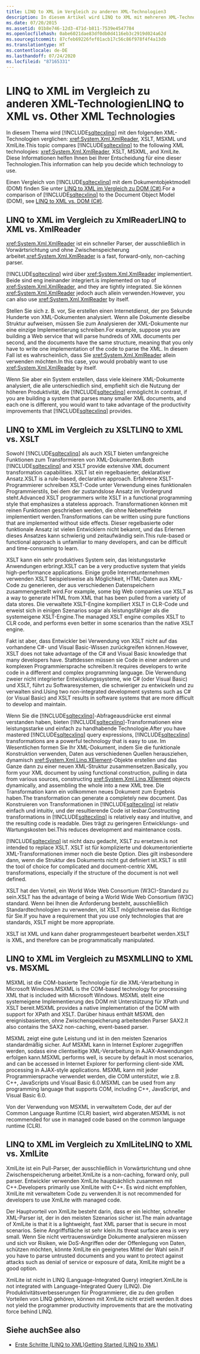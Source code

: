 ```yaml
---
title: LINQ to XML im Vergleich zu anderen XML-Technologien3
description: In diesem Artikel wird LINQ to XML mit mehreren XML-Technologien verglichen, einschließlich XmlReader, XSLT, MSXML und XmlLite, um Ihnen die Entscheidung zu erleichtern, welche Technologie verwendet werden soll.
ms.date: 07/20/2015
ms.assetid: 01b8e746-12d3-471d-b811-7539e4547784
ms.openlocfilehash: 0abe6021dae83df0db0d4116eb3c2919d024a62d
ms.sourcegitcommit: 87cfeb69226fef01acb17c56c86f978f4f4a13db
ms.translationtype: HT
ms.contentlocale: de-DE
ms.lasthandoff: 07/24/2020
ms.locfileid: "87165331"
---
```

# <a name="linq-to-xml-vs-other-xml-technologies"></a><span data-ttu-id="65237-103">LINQ to XML im Vergleich zu anderen XML-Technologien</span><span class="sxs-lookup"><span data-stu-id="65237-103">LINQ to XML vs. Other XML Technologies</span></span>
<span data-ttu-id="65237-104">In diesem Thema wird [!INCLUDE[sqltecxlinq](~/includes/sqltecxlinq-md.md)] mit den folgenden XML-Technologien verglichen: <xref:System.Xml.XmlReader>, XSLT, MSXML und XmlLite.</span><span class="sxs-lookup"><span data-stu-id="65237-104">This topic compares [!INCLUDE[sqltecxlinq](~/includes/sqltecxlinq-md.md)] to the following XML technologies: <xref:System.Xml.XmlReader>, XSLT, MSXML, and XmlLite.</span></span> <span data-ttu-id="65237-105">Diese Informationen helfen Ihnen bei Ihrer Entscheidung für eine dieser Technologien.</span><span class="sxs-lookup"><span data-stu-id="65237-105">This information can help you decide which technology to use.</span></span>  
  
 <span data-ttu-id="65237-106">Einen Vergleich von [!INCLUDE[sqltecxlinq](~/includes/sqltecxlinq-md.md)] mit dem Dokumentobjektmodell (DOM) finden Sie unter [LINQ to XML im Vergleich zu DOM (C#)](./linq-to-xml-vs-dom.md).</span><span class="sxs-lookup"><span data-stu-id="65237-106">For a comparison of [!INCLUDE[sqltecxlinq](~/includes/sqltecxlinq-md.md)] to the Document Object Model (DOM), see [LINQ to XML vs. DOM (C#)](./linq-to-xml-vs-dom.md).</span></span>  
  
## <a name="linq-to-xml-vs-xmlreader"></a><span data-ttu-id="65237-107">LINQ to XML im Vergleich zu XmlReader</span><span class="sxs-lookup"><span data-stu-id="65237-107">LINQ to XML vs. XmlReader</span></span>  
 <span data-ttu-id="65237-108"><xref:System.Xml.XmlReader> ist ein schneller Parser, der ausschließlich in Vorwärtsrichtung und ohne Zwischenspeicherung arbeitet.</span><span class="sxs-lookup"><span data-stu-id="65237-108"><xref:System.Xml.XmlReader> is a fast, forward-only, non-caching parser.</span></span>  
  
 [!INCLUDE[sqltecxlinq](~/includes/sqltecxlinq-md.md)] <span data-ttu-id="65237-109">wird über <xref:System.Xml.XmlReader> implementiert. Beide sind eng ineinander integriert.</span><span class="sxs-lookup"><span data-stu-id="65237-109">is implemented on top of <xref:System.Xml.XmlReader>, and they are tightly integrated.</span></span> <span data-ttu-id="65237-110">Sie können <xref:System.Xml.XmlReader> jedoch auch allein verwenden.</span><span class="sxs-lookup"><span data-stu-id="65237-110">However, you can also use <xref:System.Xml.XmlReader> by itself.</span></span>  
  
 <span data-ttu-id="65237-111">Stellen Sie sich z. B. vor, Sie erstellen einen Internetdienst, der pro Sekunde Hunderte von XML-Dokumenten analysiert. Wenn alle Dokumente dieselbe Struktur aufweisen, müssen Sie zum Analysieren der XML-Dokumente nur eine einzige Implementierung schreiben.</span><span class="sxs-lookup"><span data-stu-id="65237-111">For example, suppose you are building a Web service that will parse hundreds of XML documents per second, and the documents have the same structure, meaning that you only have to write one implementation of the code to parse the XML.</span></span> <span data-ttu-id="65237-112">In diesem Fall ist es wahrscheinlich, dass Sie <xref:System.Xml.XmlReader> allein verwenden möchten.</span><span class="sxs-lookup"><span data-stu-id="65237-112">In this case, you would probably want to use <xref:System.Xml.XmlReader> by itself.</span></span>  
  
 <span data-ttu-id="65237-113">Wenn Sie aber ein System erstellen, dass viele kleinere XML-Dokumente analysiert, die alle unterschiedlich sind, empfiehlt sich die Nutzung der höheren Produktivität, die [!INCLUDE[sqltecxlinq](~/includes/sqltecxlinq-md.md)] ermöglicht.</span><span class="sxs-lookup"><span data-stu-id="65237-113">In contrast, if you are building a system that parses many smaller XML documents, and each one is different, you would want to take advantage of the productivity improvements that [!INCLUDE[sqltecxlinq](~/includes/sqltecxlinq-md.md)] provides.</span></span>  
  
## <a name="linq-to-xml-vs-xslt"></a><span data-ttu-id="65237-114">LINQ to XML im Vergleich zu XSLT</span><span class="sxs-lookup"><span data-stu-id="65237-114">LINQ to XML vs. XSLT</span></span>  
 <span data-ttu-id="65237-115">Sowohl [!INCLUDE[sqltecxlinq](~/includes/sqltecxlinq-md.md)] als auch XSLT bieten umfangreiche Funktionen zum Transformieren von XML-Dokumenten.</span><span class="sxs-lookup"><span data-stu-id="65237-115">Both [!INCLUDE[sqltecxlinq](~/includes/sqltecxlinq-md.md)] and XSLT provide extensive XML document transformation capabilities.</span></span> <span data-ttu-id="65237-116">XSLT ist ein regelbasierter, deklarativer Ansatz.</span><span class="sxs-lookup"><span data-stu-id="65237-116">XSLT is a rule-based, declarative approach.</span></span> <span data-ttu-id="65237-117">Erfahrene XSLT-Programmierer schreiben XSLT-Code unter Verwendung eines funktionalen Programmierstils, bei dem der zustandslose Ansatz im Vordergrund steht.</span><span class="sxs-lookup"><span data-stu-id="65237-117">Advanced XSLT programmers write XSLT in a functional programming style that emphasizes a stateless approach.</span></span> <span data-ttu-id="65237-118">Transformationen können mit reinen Funktionen geschrieben werden, die ohne Nebeneffekte implementiert werden.</span><span class="sxs-lookup"><span data-stu-id="65237-118">Transformations can be written using pure functions that are implemented without side effects.</span></span> <span data-ttu-id="65237-119">Dieser regelbasierte oder funktionale Ansatz ist vielen Entwicklern nicht bekannt, und das Erlernen dieses Ansatzes kann schwierig und zeitaufwändig sein.</span><span class="sxs-lookup"><span data-stu-id="65237-119">This rule-based or functional approach is unfamiliar to many developers, and can be difficult and time-consuming to learn.</span></span>  
  
 <span data-ttu-id="65237-120">XSLT kann ein sehr produktives System sein, das leistungsstarke Anwendungen erbringt.</span><span class="sxs-lookup"><span data-stu-id="65237-120">XSLT can be a very productive system that yields high-performance applications.</span></span> <span data-ttu-id="65237-121">Einige große Internetunternehmen verwenden XSLT beispielsweise als Möglichkeit, HTML-Daten aus XML-Code zu generieren, der aus verschiedenen Datenspeichern zusammengestellt wird.</span><span class="sxs-lookup"><span data-stu-id="65237-121">For example, some big Web companies use XSLT as a way to generate HTML from XML that has been pulled from a variety of data stores.</span></span> <span data-ttu-id="65237-122">Die verwaltete XSLT-Engine kompiliert XSLT in CLR-Code und erweist sich in einigen Szenarios sogar als leistungsfähiger als die systemeigene XSLT-Engine.</span><span class="sxs-lookup"><span data-stu-id="65237-122">The managed XSLT engine compiles XSLT to CLR code, and performs even better in some scenarios than the native XSLT engine.</span></span>  
  
 <span data-ttu-id="65237-123">Fakt ist aber, dass Entwickler bei Verwendung von XSLT nicht auf das vorhandene C#- und Visual Basic-Wissen zurückgreifen können.</span><span class="sxs-lookup"><span data-stu-id="65237-123">However, XSLT does not take advantage of the C# and Visual Basic knowledge that many developers have.</span></span> <span data-ttu-id="65237-124">Stattdessen müssen sie Code in einer anderen und komplexen Programmiersprache schreiben.</span><span class="sxs-lookup"><span data-stu-id="65237-124">It requires developers to write code in a different and complex programming language.</span></span> <span data-ttu-id="65237-125">Die Verwendung zweier nicht integrierter Entwicklungssysteme, wie C# (oder Visual Basic) und XSLT, führt zu Softwaresystemen, die schwieriger zu entwickeln und zu verwalten sind.</span><span class="sxs-lookup"><span data-stu-id="65237-125">Using two non-integrated development systems such as C# (or Visual Basic) and XSLT results in software systems that are more difficult to develop and maintain.</span></span>  
  
 <span data-ttu-id="65237-126">Wenn Sie die [!INCLUDE[sqltecxlinq](~/includes/sqltecxlinq-md.md)]-Abfrageausdrücke erst einmal verstanden haben, bieten [!INCLUDE[sqltecxlinq](~/includes/sqltecxlinq-md.md)]-Transformationen eine leistungsstarke und einfach zu handhabende Technologie.</span><span class="sxs-lookup"><span data-stu-id="65237-126">After you have mastered [!INCLUDE[sqltecxlinq](~/includes/sqltecxlinq-md.md)] query expressions, [!INCLUDE[sqltecxlinq](~/includes/sqltecxlinq-md.md)] transformations are a powerful technology that is easy to use.</span></span> <span data-ttu-id="65237-127">Im Wesentlichen formen Sie Ihr XML-Dokument, indem Sie die funktionale Konstruktion verwenden, Daten aus verschiedenen Quellen herausziehen, dynamisch <xref:System.Xml.Linq.XElement>-Objekte erstellen und das Ganze dann zu einer neuen XML-Struktur zusammensetzen.</span><span class="sxs-lookup"><span data-stu-id="65237-127">Basically, you form your XML document by using functional construction, pulling in data from various sources, constructing <xref:System.Xml.Linq.XElement> objects dynamically, and assembling the whole into a new XML tree.</span></span> <span data-ttu-id="65237-128">Die Transformation kann ein vollkommen neues Dokument zum Ergebnis haben.</span><span class="sxs-lookup"><span data-stu-id="65237-128">The transformation can generate a completely new document.</span></span> <span data-ttu-id="65237-129">Das Konstruieren von Transformationen in [!INCLUDE[sqltecxlinq](~/includes/sqltecxlinq-md.md)] ist relativ einfach und intuitiv, und der resultierende Code ist lesbar.</span><span class="sxs-lookup"><span data-stu-id="65237-129">Constructing transformations in [!INCLUDE[sqltecxlinq](~/includes/sqltecxlinq-md.md)] is relatively easy and intuitive, and the resulting code is readable.</span></span> <span data-ttu-id="65237-130">Dies trägt zu geringeren Entwicklungs- und Wartungskosten bei.</span><span class="sxs-lookup"><span data-stu-id="65237-130">This reduces development and maintenance costs.</span></span>  
  
 [!INCLUDE[sqltecxlinq](~/includes/sqltecxlinq-md.md)] <span data-ttu-id="65237-131">ist nicht dazu gedacht, XSLT zu ersetzen.</span><span class="sxs-lookup"><span data-stu-id="65237-131">is not intended to replace XSLT.</span></span> <span data-ttu-id="65237-132">XSLT ist für komplizierte und dokumentorientierte XML-Transformationen immer noch die beste Option. Dies gilt insbesondere dann, wenn die Struktur des Dokuments nicht gut definiert ist.</span><span class="sxs-lookup"><span data-stu-id="65237-132">XSLT is still the tool of choice for complicated and document-centric XML transformations, especially if the structure of the document is not well defined.</span></span>  
  
 <span data-ttu-id="65237-133">XSLT hat den Vorteil, ein World Wide Web Consortium (W3C)-Standard zu sein.</span><span class="sxs-lookup"><span data-stu-id="65237-133">XSLT has the advantage of being a World Wide Web Consortium (W3C) standard.</span></span> <span data-ttu-id="65237-134">Wenn bei Ihnen die Anforderung besteht, ausschließlich Standardtechnologien zu verwenden, ist XSLT möglicherweise das Richtige für Sie.</span><span class="sxs-lookup"><span data-stu-id="65237-134">If you have a requirement that you use only technologies that are standards, XSLT might be more appropriate.</span></span>  
  
 <span data-ttu-id="65237-135">XSLT ist XML und kann daher programmgesteuert bearbeitet werden.</span><span class="sxs-lookup"><span data-stu-id="65237-135">XSLT is XML, and therefore can be programmatically manipulated.</span></span>  
  
## <a name="linq-to-xml-vs-msxml"></a><span data-ttu-id="65237-136">LINQ to XML im Vergleich zu MSXML</span><span class="sxs-lookup"><span data-stu-id="65237-136">LINQ to XML vs. MSXML</span></span>  
 <span data-ttu-id="65237-137">MSXML ist die COM-basierte Technologie für die XML-Verarbeitung in Microsoft Windows.</span><span class="sxs-lookup"><span data-stu-id="65237-137">MSXML is the COM-based technology for processing XML that is included with Microsoft Windows.</span></span> <span data-ttu-id="65237-138">MSXML stellt eine systemeigene Implementierung des DOM mit Unterstützung für XPath und XSLT bereit.</span><span class="sxs-lookup"><span data-stu-id="65237-138">MSXML provides a native implementation of the DOM with support for XPath and XSLT.</span></span> <span data-ttu-id="65237-139">Darüber hinaus enthält MSXML den ereignisbasierten, ohne Zwischenspeicherung arbeitenden Parser SAX2.</span><span class="sxs-lookup"><span data-stu-id="65237-139">It also contains the SAX2 non-caching, event-based parser.</span></span>  
  
 <span data-ttu-id="65237-140">MSXML zeigt eine gute Leistung und ist in den meisten Szenarios standardmäßig sicher. Auf MSXML kann in Internet Explorer zugegriffen werden, sodass eine clientseitige XML-Verarbeitung in AJAX-Anwendungen erfolgen kann.</span><span class="sxs-lookup"><span data-stu-id="65237-140">MSXML performs well, is secure by default in most scenarios, and can be accessed in Internet Explorer for performing client-side XML processing in AJAX-style applications.</span></span> <span data-ttu-id="65237-141">MSXML kann mit jeder Programmiersprache verwendet werden, die COM unterstützt, wie z.B. C++, JavaScripts und Visual Basic 6.0.</span><span class="sxs-lookup"><span data-stu-id="65237-141">MSXML can be used from any programming language that supports COM, including C++, JavaScript, and Visual Basic 6.0.</span></span>  
  
 <span data-ttu-id="65237-142">Von der Verwendung von MSXML in verwaltetem Code, der auf der Common Language Runtime (CLR) basiert, wird abgeraten.</span><span class="sxs-lookup"><span data-stu-id="65237-142">MSXML is not recommended for use in managed code based on the common language runtime (CLR).</span></span>  
  
## <a name="linq-to-xml-vs-xmllite"></a><span data-ttu-id="65237-143">LINQ to XML im Vergleich zu XmlLite</span><span class="sxs-lookup"><span data-stu-id="65237-143">LINQ to XML vs. XmlLite</span></span>  
 <span data-ttu-id="65237-144">XmlLite ist ein Pull-Parser, der ausschließlich in Vorwärtsrichtung und ohne Zwischenspeicherung arbeitet.</span><span class="sxs-lookup"><span data-stu-id="65237-144">XmlLite is a non-caching, forward only, pull parser.</span></span> <span data-ttu-id="65237-145">Entwickler verwenden XmlLite hauptsächlich zusammen mit C++.</span><span class="sxs-lookup"><span data-stu-id="65237-145">Developers primarily use XmlLite with C++.</span></span> <span data-ttu-id="65237-146">Es wird nicht empfohlen, XmlLite mit verwaltetem Code zu verwenden.</span><span class="sxs-lookup"><span data-stu-id="65237-146">It is not recommended for developers to use XmlLite with managed code.</span></span>  
  
 <span data-ttu-id="65237-147">Der Hauptvorteil von XmlLite besteht darin, dass er ein leichter, schneller XML-Parser ist, der in den meisten Szenarios sicher ist.</span><span class="sxs-lookup"><span data-stu-id="65237-147">The main advantage of XmlLite is that it is a lightweight, fast XML parser that is secure in most scenarios.</span></span> <span data-ttu-id="65237-148">Seine Angriffsfläche ist sehr klein.</span><span class="sxs-lookup"><span data-stu-id="65237-148">Its threat surface area is very small.</span></span> <span data-ttu-id="65237-149">Wenn Sie nicht vertrauenswürdige Dokumente analysieren müssen und sich vor Risiken, wie DoS-Angriffen oder der Offenlegung von Daten, schützen möchten, könnte XmlLite ein geeignetes Mittel der Wahl sein.</span><span class="sxs-lookup"><span data-stu-id="65237-149">If you have to parse untrusted documents and you want to protect against attacks such as denial of service or exposure of data, XmlLite might be a good option.</span></span>  
  
 <span data-ttu-id="65237-150">XmlLite ist nicht in LINQ (Language-Integrated Query) integriert.</span><span class="sxs-lookup"><span data-stu-id="65237-150">XmlLite is not integrated with Language-Integrated Query (LINQ).</span></span> <span data-ttu-id="65237-151">Die Produktivitätsverbesserungen für Programmierer, die zu den großen Vorteilen von LINQ gehören, können mit XmlLite nicht erzielt werden.</span><span class="sxs-lookup"><span data-stu-id="65237-151">It does not yield the programmer productivity improvements that are the motivating force behind LINQ.</span></span>  
  
## <a name="see-also"></a><span data-ttu-id="65237-152">Siehe auch</span><span class="sxs-lookup"><span data-stu-id="65237-152">See also</span></span>

- [<span data-ttu-id="65237-153">Erste Schritte (LINQ to XML)</span><span class="sxs-lookup"><span data-stu-id="65237-153">Getting Started (LINQ to XML)</span></span>](./linq-to-xml-overview.md)
